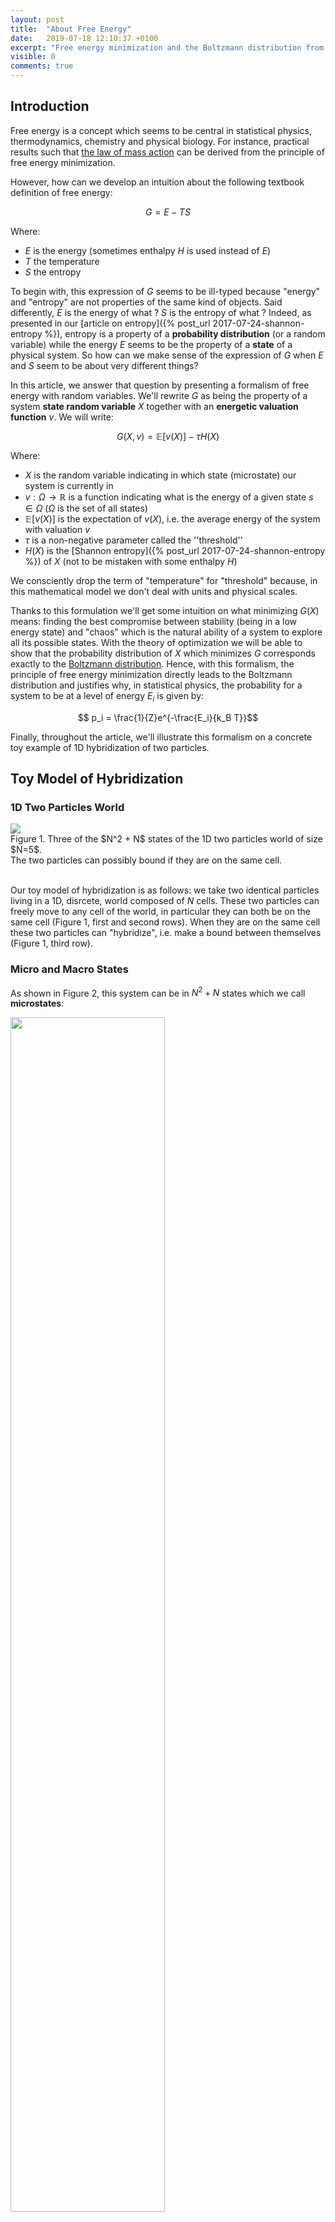 ```yaml
---
layout: post
title:  "About Free Energy"
date:   2019-07-18 12:10:37 +0100
excerpt: "Free energy minimization and the Boltzmann distribution from a mathematical perspective."
visible: 0
comments: true
---
```


## Introduction

Free energy is a concept which seems to be central in statistical physics, thermodynamics, chemistry and physical biology. For instance, practical results such that [the law of mass action](https://en.wikipedia.org/wiki/Law_of_mass_action) can be derived from the principle of free energy minimization. 

However, how can we develop an intuition about the following textbook definition of free energy:

$$ G = E - T S $$

Where:
- $E$ is the energy (sometimes enthalpy $H$ is used instead of $E$)
- $T$ the temperature    
- $S$ the entropy

To begin with, this expression of $G$ seems to be ill-typed because "energy" and "entropy" are not properties of the same kind of objects. Said differently, $E$ is the energy of what ? $S$ is the entropy of what ? Indeed, as presented in our [article on entropy]({% post_url 2017-07-24-shannon-entropy %}), entropy is a property of a **probability distribution** (or a random variable) while the energy $E$ seems to be the property of a **state** of a physical system. So how can we make sense of the expression of $G$ when $E$ and $S$ seem to be about very different things?

In this article, we answer that question by presenting a formalism of free energy with random variables. We'll rewrite $G$ as being the property of a system **state random variable** $X$ together with an **energetic valuation function** $v$. We will write:

$$ G(X,v) = \mathbb{E}[v(X)] - \tau H(X)$$

Where: 
- $X$ is the random variable indicating in which state (microstate) our system is currently in
- $v:\Omega \to \mathbb{R}$ is a function indicating what is the energy of a given state $s\in\Omega$ ($\Omega$ is the set of all states)
- $\mathbb{E}[v(X)]$ is the expectation of $v(X)$, i.e. the average energy of the system with valuation $v$   
- $\tau$ is a non-negative parameter called the ''threshold''
- $H(X)$ is the [Shannon entropy]({% post_url 2017-07-24-shannon-entropy %}) of $X$ (not to be mistaken with some enthalpy $H$)

We consciently drop the term of "temperature" for "threshold" because, in this mathematical model we don't deal with units and physical scales. 

Thanks to this formulation we'll get some intuition on what minimizing $G(X)$ means: finding the best compromise between stability (being in a low energy state) and "chaos" which is the natural ability of a system to explore all its possible states. With the theory of optimization we will be able to show that the probability distribution of $X$ which minimizes $G$ corresponds exactly to the [Boltzmann distribution](https://en.wikipedia.org/wiki/Boltzmann_distribution). Hence, with this formalism, the principle of free energy minimization directly leads to the Boltzmann distribution and justifies why, in statistical physics, the probability for a system to be at a level of energy $E_i$ is given by:

$$ p_i = \frac{1}{Z}e^{-\frac{E_i}{k_B T}}$$

Finally, throughout the article, we'll illustrate this formalism on a concrete toy example of 1D hybridization of two particles.

## Toy Model of Hybridization

### 1D Two Particles World

<div class="imgcap" style="border: 0px">
<div>
<img src="/assets/free_energy/world.svg">
</div>
<div class="thecap">Figure 1. Three of the $N^2 + N$ states of the 1D two particles world of size $N=5$.<br/> The two particles can possibly bound if they are on the same cell.</div>
</div>
<br/>

Our toy model of hybridization is as follows: we take two identical particles living in a 1D, disrcete, world composed of $N$ cells. These two particles can freely move to any cell of the world, in particular they can both be on the same cell (Figure 1, first and second rows). When they are on the same cell these two particles can "hybridize", i.e. make a bound between themselves (Figure 1, third row).

### Micro and Macro States

As shown in Figure 2, this system can be in $N^2+N$ states which we call **microstates**:

<div class="imgcap" style="border: 0px">
<div>
<img src="/assets/free_energy/world2.svg" style="width:70%">
</div>
<div class="thecap">Figure 2. The $N^2 + N$ microstates of the system and its two macrostates: bonded or not bonded.</div>
</div>
<br/>

These $N^2 + N$ microstates can be grouped in two distincts **macrostates** according to whether or not there is a bond between the molecules or not. Macrostates are collections of microstates sharing a common property. Here we have two macrostates: **bonded** and **not bonded**.

### Our System as a Random Variable

Let $X$ be the random variable indicating in which microstate the system is. The set of all microstates, $\Omega = \\{ S_1, \ldots, S_{N^2 + N} \\}$, is given in Figure 2. Formally, $X$ is the identity on $\Omega \to \Omega$.

The question we ask is: **"What is the probability to be in a given microstate ?"**. Equivalently: what is the distribution $p_X$ of the state variable $X$?

In order to answer this question we introduce the concept of *energy of a state $S_i$*.

## Free Energy or the Fight Between Energy and Entropy
### Some States are more Steady than Others

We are going to look at each of our microstate $S_i$ and evaluate how *stable* or *favorable* this state is. Formally, we are going to construct an energetic valuation function $v:\Omega \to \mathbb{R}$ by defining $v(S_i)$ for $1 \leq i \leq N+N^2$. 

The intution about energy can be found in the following metaphore: it is more stable for a screw to be screwed tight than to be left loose on the table. By convention, the screwed state, which is more stable, will be considered as a **low energy state** while the un-screwed state will be considered as **high energy**. Energies are values in $\mathbb{R}$ so, maybe counterintuitively, they can be negative. The more negative the energy of a state, the more stable the stable.

In our 1D world, any microstate where the two particles are **bonded** will be considered as having a lower energy -- i.e, being more stable because the two particles are "screwed" together -- than any microstate where they are **not bonded**. Furthermore, in our model there is not reason to give a different energetic score to two microstates being in the same macrostate. Indeed, energetically speaking, nothing distinguishes microstates $1$ to $N^2$ (not bonded case) as well as nothing distinguishes microstates $N^2+1$ to $N^2+N$ (bonded case).

Hence we have:

$$ \begin{align*} v(S_1) &= v(S_2) = \dots v(S_N^2) = E_{\text{not bonded}} \\ v(S_{N+1}) &= v(S_{N+2}) = \dots v(S_{N^2+N}) = E_{\text{bonded}} \end{align*} $$

In the following we take $E_{\text{not bonded}} = 0$ as a reference energy. The value of $E_{\text{bonded}}$ (negative) will account for how intense is the bond between the two particles. For instance $E_{\text{bonded}} = -100$ will correspond to a situation where that bond is 10 time stronger than a scenario where $E_{\text{bonded}} = -10$.

### What is a Fair Distribution on Microstates?

Our goal is to have a way to construct $p_X = (p_1, \ldots, p_{N^2 + N})$ which is the probability distribution over microstates: $p_i$ is the probability that the system is in microstate $S_i$. In order to get there we must describe what is a *good* (or a fair) distribution over the microstates space.

For instance, is it fair if $p_X$ is uniform, i.e $p_i = \frac{1}{N^2 + N}$ ? No since, because of the **energetic** argument. Indeed, microstates corresponding to the **bonded** macrostate are more favorable. Hence, our distribution $p_X$ must be biased in favor of bonded microstates $S_{N^2 + 1} \dots S_{N^2 + N}$.

Inversely, is it fair if $p_X$ favors only one particular microstate? For instance if we set $p_{N^2+1} = 1$ ? No, because of the **entropic** argument. The entropic argument accounts for the chaotic nature of microscopic systems: molecular agitation drives the system to explore its different possible configurations. Molecular agitation limits our ability to predict in which microstate the system is. 

Gibbs free energy will provide an answer to achieving a good compromise between the energetic and the entorpic argument.

### Minimizing Gibbs Free Energy Gives the Fairest Distribution on Microstates

Gibbs (or Helmholtz) free energy is a mathematical formalisation of the intuitive idea of a fight between energy and entropy in microscopic systems. We define it as follows:

$$ G(X,v) = \mathbb{E}[v(X)] - \tau H(X)$$

With $\mathbb{E}[v(X)] = \sum_{i} v(S_i) p_i$, the weighted average energy, $\tau \geq 0$ a parameter called the *threshold* and $H(X)$ the [Shannon entropy]({% post_url 2017-07-24-shannon-entropy %}) of $X$. 

If we minimize $G(X,v)$, i.e. find the probability distribution $p_X$ which gives the smallest value of $G$, we achieve an interesting compromise. Indeed, we minimize the **weighted average energy** of the system while **maximizing** the corresponding entropy of the microstates distribution. Note that maximizing Shannon entropy matches the intuitive idea of the entropic argument since we maximize the **lack of predictability** of the random variable $X$ (see the [article]({% post_url 2017-07-24-shannon-entropy %})). On the other hand, minimizing the weighted average energy is a possible way to formalise the energetic argument.

The parameter $\tau$ allows us to linearly control the lack of predictability (or chaos) of the system. If $\tau = 0$, there is no chaos. Minimizing free energy will correspond to deterministically set the system to the most favorable states. If $\tau = +\infty$, the system is totally unpredictable: minimizing free energy will lead to the uniform distribution on microstates and the system is so unstable that the energetic argument does not hold anymore. In physics, the threshold $\tau$, up to the normalization constant $k_{B}$, corresponds to temperature. Temperature linearly controls the molecular agitation of the system which determines the ability of the system to explore its state space.

The free energy principle states that the probability distribution over the states of a microscopic system will be the one minimizing free energy. As we are going to see, this distribution is the **Boltzmann distribution**:

$$ p_i = \frac{1}{Z}e^{-\frac{v(S_i)}{\tau}} $$

With $Z= \sum_i{e^{-\frac{v(S_i)}{\tau}}}$ a normalization factor (sometimes called *partition function*).